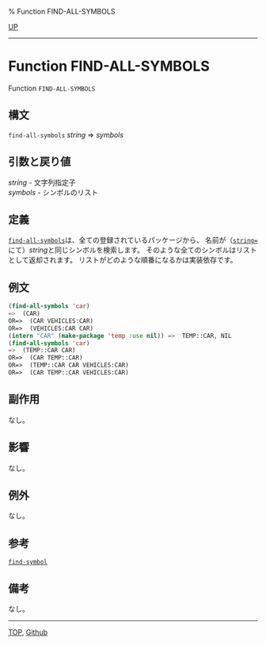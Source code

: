 % Function FIND-ALL-SYMBOLS

[UP](11.2.html)  

---

# Function **FIND-ALL-SYMBOLS**


Function `FIND-ALL-SYMBOLS`


## 構文

`find-all-symbols` *string* => *symbols*


## 引数と戻り値

*string* - 文字列指定子  
*symbols* - シンボルのリスト


## 定義

[`find-all-symbols`](11.2.find-all-symbols.html)は、全ての登録されているパッケージから、
名前が（[`string=`](16.2.string-equal.html)にて）*string*と同じシンボルを検索します。
そのような全てのシンボルはリストとして返却されます。
リストがどのような順番になるかは実装依存です。


## 例文

```lisp
(find-all-symbols 'car)
=>  (CAR)
OR=>  (CAR VEHICLES:CAR)
OR=>  (VEHICLES:CAR CAR)
(intern "CAR" (make-package 'temp :use nil)) =>  TEMP::CAR, NIL
(find-all-symbols 'car)
=>  (TEMP::CAR CAR)
OR=>  (CAR TEMP::CAR)
OR=>  (TEMP::CAR CAR VEHICLES:CAR)
OR=>  (CAR TEMP::CAR VEHICLES:CAR)
```


## 副作用

なし。


## 影響

なし。


## 例外

なし。


## 参考

[`find-symbol`](11.2.find-symbol.html)


## 備考

なし。


---
[TOP](index.html),  [Github](https://github.com/nptcl/npt-japanese)

